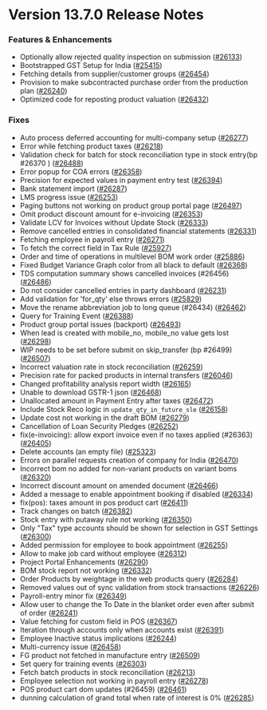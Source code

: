# Version 13.7.0 Release Notes

### Features & Enhancements
- Optionally allow rejected quality inspection on submission ([#26133](https://github.com/frappe/erpnext/pull/26133))
- Bootstrapped GST Setup for India ([#25415](https://github.com/frappe/erpnext/pull/25415))
- Fetching details from supplier/customer groups ([#26454](https://github.com/frappe/erpnext/pull/26454))
- Provision to make subcontracted purchase order from the production plan ([#26240](https://github.com/frappe/erpnext/pull/26240))
- Optimized code for reposting product valuation ([#26432](https://github.com/frappe/erpnext/pull/26432))

### Fixes
- Auto process deferred accounting for multi-company setup ([#26277](https://github.com/frappe/erpnext/pull/26277))
- Error while fetching product taxes ([#26218](https://github.com/frappe/erpnext/pull/26218))
- Validation check for batch for stock reconciliation type in stock entry(bp #26370 ) ([#26488](https://github.com/frappe/erpnext/pull/26488))
- Error popup for COA errors ([#26358](https://github.com/frappe/erpnext/pull/26358))
- Precision for expected values in payment entry test ([#26394](https://github.com/frappe/erpnext/pull/26394))
- Bank statement import ([#26287](https://github.com/frappe/erpnext/pull/26287))
- LMS progress issue ([#26253](https://github.com/frappe/erpnext/pull/26253))
- Paging buttons not working on product group portal page ([#26497](https://github.com/frappe/erpnext/pull/26497))
- Omit product discount amount for e-invoicing ([#26353](https://github.com/frappe/erpnext/pull/26353))
- Validate LCV for Invoices without Update Stock ([#26333](https://github.com/frappe/erpnext/pull/26333))
- Remove cancelled entries in consolidated financial statements ([#26331](https://github.com/frappe/erpnext/pull/26331))
- Fetching employee in payroll entry ([#26271](https://github.com/frappe/erpnext/pull/26271))
- To fetch the correct field in Tax Rule ([#25927](https://github.com/frappe/erpnext/pull/25927))
- Order and time of operations in multilevel BOM work order ([#25886](https://github.com/frappe/erpnext/pull/25886))
- Fixed Budget Variance Graph color from all black to default ([#26368](https://github.com/frappe/erpnext/pull/26368))
- TDS computation summary shows cancelled invoices (#26456) ([#26486](https://github.com/frappe/erpnext/pull/26486))
- Do not consider cancelled entries in party dashboard ([#26231](https://github.com/frappe/erpnext/pull/26231))
- Add validation for 'for_qty' else throws errors ([#25829](https://github.com/frappe/erpnext/pull/25829))
- Move the rename abbreviation job to long queue (#26434) ([#26462](https://github.com/frappe/erpnext/pull/26462))
- Query for Training Event ([#26388](https://github.com/frappe/erpnext/pull/26388))
- Product group portal issues (backport) ([#26493](https://github.com/frappe/erpnext/pull/26493))
- When lead is created with mobile_no, mobile_no value gets lost ([#26298](https://github.com/frappe/erpnext/pull/26298))
- WIP needs to be set before submit on skip_transfer (bp #26499) ([#26507](https://github.com/frappe/erpnext/pull/26507))
- Incorrect valuation rate in stock reconciliation ([#26259](https://github.com/frappe/erpnext/pull/26259))
- Precision rate for packed products in internal transfers ([#26046](https://github.com/frappe/erpnext/pull/26046))
- Changed profitability analysis report width ([#26165](https://github.com/frappe/erpnext/pull/26165))
- Unable to download GSTR-1 json ([#26468](https://github.com/frappe/erpnext/pull/26468))
- Unallocated amount in Payment Entry after taxes ([#26472](https://github.com/frappe/erpnext/pull/26472))
- Include Stock Reco logic in `update_qty_in_future_sle` ([#26158](https://github.com/frappe/erpnext/pull/26158))
- Update cost not working in the draft BOM ([#26279](https://github.com/frappe/erpnext/pull/26279))
- Cancellation of Loan Security Pledges ([#26252](https://github.com/frappe/erpnext/pull/26252))
- fix(e-invoicing): allow export invoice even if no taxes applied (#26363) ([#26405](https://github.com/frappe/erpnext/pull/26405))
- Delete accounts (an empty file) ([#25323](https://github.com/frappe/erpnext/pull/25323))
- Errors on parallel requests creation of company for India  ([#26470](https://github.com/frappe/erpnext/pull/26470))
- Incorrect bom no added for non-variant products on variant boms ([#26320](https://github.com/frappe/erpnext/pull/26320))
- Incorrect discount amount on amended document ([#26466](https://github.com/frappe/erpnext/pull/26466))
- Added a message to enable appointment booking if disabled ([#26334](https://github.com/frappe/erpnext/pull/26334))
- fix(pos): taxes amount in pos product cart ([#26411](https://github.com/frappe/erpnext/pull/26411))
- Track changes on batch ([#26382](https://github.com/frappe/erpnext/pull/26382))
- Stock entry with putaway rule not working ([#26350](https://github.com/frappe/erpnext/pull/26350))
- Only "Tax" type accounts should be shown for selection in GST Settings ([#26300](https://github.com/frappe/erpnext/pull/26300))
- Added permission for employee to book appointment ([#26255](https://github.com/frappe/erpnext/pull/26255))
- Allow to make job card without employee ([#26312](https://github.com/frappe/erpnext/pull/26312))
- Project Portal Enhancements ([#26290](https://github.com/frappe/erpnext/pull/26290))
- BOM stock report not working ([#26332](https://github.com/frappe/erpnext/pull/26332))
- Order Products by weightage in the web products query ([#26284](https://github.com/frappe/erpnext/pull/26284))
- Removed values out of sync validation from stock transactions ([#26226](https://github.com/frappe/erpnext/pull/26226))
- Payroll-entry minor fix ([#26349](https://github.com/frappe/erpnext/pull/26349))
- Allow user to change the To Date in the blanket order even after submit of order ([#26241](https://github.com/frappe/erpnext/pull/26241))
- Value fetching for custom field in POS ([#26367](https://github.com/frappe/erpnext/pull/26367))
- Iteration through accounts only when accounts exist ([#26391](https://github.com/frappe/erpnext/pull/26391))
- Employee Inactive status implications ([#26244](https://github.com/frappe/erpnext/pull/26244))
- Multi-currency issue ([#26458](https://github.com/frappe/erpnext/pull/26458))
- FG product not fetched in manufacture entry ([#26509](https://github.com/frappe/erpnext/pull/26509))
- Set query for training events ([#26303](https://github.com/frappe/erpnext/pull/26303))
- Fetch batch products in stock reconciliation ([#26213](https://github.com/frappe/erpnext/pull/26213))
- Employee selection not working in payroll entry ([#26278](https://github.com/frappe/erpnext/pull/26278))
- POS product cart dom updates (#26459) ([#26461](https://github.com/frappe/erpnext/pull/26461))
- dunning calculation of grand total when rate of interest is 0% ([#26285](https://github.com/frappe/erpnext/pull/26285))